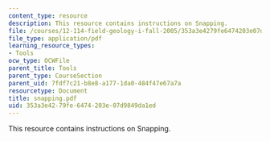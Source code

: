 ```yaml
---
content_type: resource
description: This resource contains instructions on Snapping.
file: /courses/12-114-field-geology-i-fall-2005/353a3e4279fe6474203e07d9849da1ed_snapping.pdf
file_type: application/pdf
learning_resource_types:
- Tools
ocw_type: OCWFile
parent_title: Tools
parent_type: CourseSection
parent_uid: 7fdf7c21-b8e8-a177-1da0-484f47e67a7a
resourcetype: Document
title: snapping.pdf
uid: 353a3e42-79fe-6474-203e-07d9849da1ed
---
```

This resource contains instructions on Snapping.

